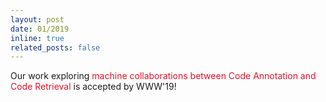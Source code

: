 ```yaml
---
layout: post
date: 01/2019
inline: true
related_posts: false
---
```

Our work exploring <font color="#e51227">machine collaborations between Code Annotation and Code Retrieval</font> is accepted by WWW'19!
